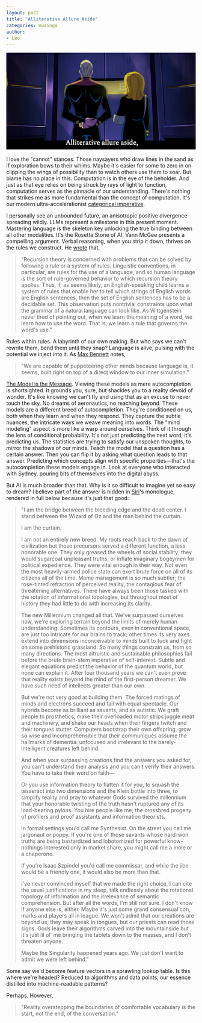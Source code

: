 ```yaml
---
layout: post
title: "Alliterative Allure Aside"
categories: musings
author:
- Leo
---
```


<img src="/assets/2024-09-30-alliterative-allure-aside/header.jpeg" class="responsive">

I love the "cannot" stances.
Those naysayers who draw lines in the sand as if exploration bows to their whims.
Maybe it's easier for some to zero in on clipping the wings of possibility than to watch others use them to soar.
But blame has no place in this.
Computation is in the eye of the beholder.
And just as that eye relies on being struck by rays of light to function, computation serves as the pinnacle of our understanding.
There's nothing that strikes me as more fundamental than the concept of computation.
It's our modern ultra-accelerationist [categorical imperative](https://www.wikiwand.com/en/articles/Categorical_imperative).

I personally see an unbounded future, an anisotropic positive divergence spreading wildly.
LLMs represent a milestone in this present moment.
Mastering language is the skeleton key unlocking the true binding between all other modalities.
It's the Rosetta Stone of AI.
Vann McGee presents a compelling argument.
Verbal reasoning, when you strip it down, thrives on the rules we construct.
He [wrote](https://ocw.mit.edu/courses/24-242-logic-ii-spring-2004/20c09c32f5c237d1fb4207a83153dbb5_why_study_comptt.pdf) that,
> "Recursion theory is concerned with problems that can be solved by following a rule or a system of rules.
> Linguistic conventions, in particular, are rules for the use of a language, and so human language is the sort of rule-governed behavior to which recursion theory applies.
> Thus, if, as seems likely, an English-speaking child learns a system of rules that enable her to tell which strings of English words are English sentences, then the set of English sentences has to be a decidable set.
> This observation puts nontrivial constraints upon what the grammar of a natural language can look like.
> As Wittgenstein never tired of pointing out, when we learn the meaning of a word, we learn how to use the word.
> That is, we learn a rule that governs the word's use."

Rules within rules.
A labyrinth of our own making.
But who says we can't rewrite them, bend them until they snap?
Language is alive, pulsing with the potential we inject into it.
As [Max Bennett](https://www.goodreads.com/book/show/62050269-a-brief-history-of-intelligence) notes,
> "We are capable of puppeteering other minds because language is, it seems, built right on top of a direct window to our inner simulation."

[The Model is the Message](https://www.noemamag.com/the-model-is-the-message/).
Viewing these models as mere autocompletion is shortsighted.
It grounds you, sure, but shackles you to a reality devoid of wonder.
It's like knowing we can't fly and using that as an excuse to never touch the sky.
No dreams of aeronautics, no reaching beyond.
These models are a different breed of autocompletion.
They're conditioned on us, both when they learn and when they respond.
They capture the subtle nuances, the intricate ways we weave meaning into words.
The "mind modeling" aspect is more like a warp around ourselves.
Think of it through the lens of conditional probability.
It's not just predicting the next word; it's predicting us.
The statistics are trying to satisfy our unspoken thoughts, to mirror the shadows of our minds.
Teach the model that a question has a certain answer.
Then you can flip it by asking what question leads to that answer.
Predicting which concepts align with specific properties—that's the autocompletion these models engage in.
Look at everyone who interacted with Sydney, pouring bits of themselves into the digital abyss.

But AI is much broader than that.
Why is it so difficult to imagine yet so easy to dream?
I believe part of the answer is hidden in [Siri](https://www.goodreads.com/book/show/48484.Blindsight)'s monologue, rendered in full below because it's just that good:
> "I am the bridge between the bleeding edge and the dead center.
> I stand between the Wizard of Oz and the man behind the curtain.
>
> I am the curtain.
>
>  I am not an entirely new breed.
>  My roots reach back to the dawn of civilization but those precursors served a different function, a less honorable one.
>  They only greased the wheels of social stability; they would sugarcoat unpleasant truths, or inflate imaginary bogeymen for political expedience.
>  They were vital enough in their way. Not even the most heavily-armed police state can exert brute force on all of its citizens all of the time.
>  Meme management is so much subtler; the rose-tinted refraction of perceived reality, the contagious fear of threatening alternatives.
>  There have always been those tasked with the rotation of informational topologies, but throughout most of history they had little to do with increasing its clarity.
>
>  The new Millennium changed all that.
>  We've surpassed ourselves now, we're exploring terrain beyond the limits of merely human understanding.
>  Sometimes its contours, even in conventional space, are just too intricate for our brains to track; other times its very axes extend into dimensions
>  inconceivable to minds built to fuck and fight on some prehistoric grassland.
>  So many things constrain us, from so many directions.
>  The most altruistic and sustainable philosophies fail before the brute brain-stem imperative of self-interest.
>  Subtle and elegant equations predict the behavior of the quantum world, but none can explain it.
>  After four thousand years we can't even prove that reality exists beyond the mind of the first-person dreamer.
>  We have such need of intellects greater than our own.
>
>  But we're not very good at building them.
>  The forced matings of minds and electrons succeed and fail with equal spectacle.
>  Our hybrids become as brilliant as savants, and as autistic.
>  We graft people to prosthetics, make their overloaded motor strips juggle meat and machinery, and shake our heads when their fingers twitch and their tongues stutter.
>  Computers bootstrap their own offspring, grow so wise and incomprehensible that their communiqués assume the hallmarks of dementia: unfocused and irrelevant to the barely-intelligent creatures left behind.
>
>  And when your surpassing creations find the answers you asked for, you can't understand their analysis and you can't verify their answers.
>  You have to take their word on faith—
>
>  Or you use information theory to flatten it for you, to squash the tesseract into two dimensions and the Klein bottle into three, to simplify reality and pray to whatever Gods survived the millennium that your honorable twisting of the truth hasn't ruptured any of its load-bearing pylons.
>  You hire people like me; the crossbred progeny of profilers and proof assistants and information theorists.
>
>  In formal settings you'd call me Synthesist.
>  On the street you call me jargonaut or poppy.
>  If you're one of those savants whose hard-won truths are being bastardized and lobotomized for powerful know-nothings interested only in market share, you might call me a mole or a chaperone.
>
>  If you're Isaac Szpindel you'd call me commissar, and while the jibe would be a friendly one, it would also be more than that.
>
>  I've never convinced myself that we made the right choice.
>  I can cite the usual justifications in my sleep, talk endlessly about the rotational topology of information and the irrelevance of semantic comprehension.
>  But after all the words, I'm still not sure.
>  I don't know if anyone else is, either.
>  Maybe it's just some grand consensual con, marks and players all in league.
>  We won't admit that our creations are beyond us; they may speak in tongues, but our priests can read those signs.
>  Gods leave their algorithms carved into the mountainside but it's just lil ol' me bringing the tablets down to the masses, and I don't threaten anyone.
>
>  Maybe the Singularity happened years ago.
>  We just don't want to admit we were left behind."

Some say we'd become feature vectors in a sprawling lookup table.
Is this where we're headed?
Reduced to algorithms and data points, our essence distilled into machine-readable patterns?

Perhaps. However,
> "Reality overstepping the boundaries of comfortable vocabulary is the start, not the end, of the conversation."

